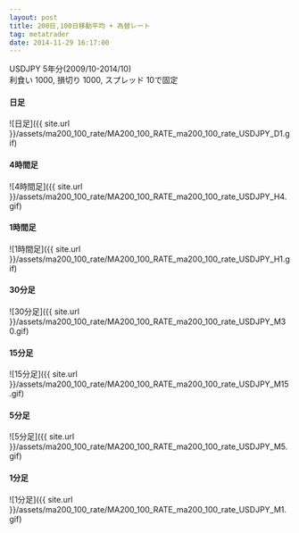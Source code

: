 ```yaml
---
layout: post
title: 200日,100日移動平均 + 為替レート
tag: metatrader
date: 2014-11-29 16:17:00
---
```


USDJPY 5年分(2009/10-2014/10)  
利食い 1000, 損切り 1000, スプレッド 10で固定  

#### 日足
![日足]({{ site.url }}/assets/ma200_100_rate/MA200_100_RATE_ma200_100_rate_USDJPY_D1.gif)  
  
#### 4時間足
![4時間足]({{ site.url }}/assets/ma200_100_rate/MA200_100_RATE_ma200_100_rate_USDJPY_H4.gif)  
  
#### 1時間足
![1時間足]({{ site.url }}/assets/ma200_100_rate/MA200_100_RATE_ma200_100_rate_USDJPY_H1.gif)  

#### 30分足
![30分足]({{ site.url }}/assets/ma200_100_rate/MA200_100_RATE_ma200_100_rate_USDJPY_M30.gif)  
  
#### 15分足
![15分足]({{ site.url }}/assets/ma200_100_rate/MA200_100_RATE_ma200_100_rate_USDJPY_M15.gif)  
  
#### 5分足
![5分足]({{ site.url }}/assets/ma200_100_rate/MA200_100_RATE_ma200_100_rate_USDJPY_M5.gif)  
  
#### 1分足
![1分足]({{ site.url }}/assets/ma200_100_rate/MA200_100_RATE_ma200_100_rate_USDJPY_M1.gif)  
  
